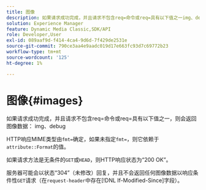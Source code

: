 ```yaml
---
title: 图像
description: 如果请求成功完成，并且请求不包含req=命令或req=具有以下值之一img、debug，则会返回图像数据。
solution: Experience Manager
feature: Dynamic Media Classic,SDK/API
role: Developer,User
exl-id: 089aaf9d-f414-4ca4-9d6d-7f429de2531e
source-git-commit: 790ce3aa4e9aadc019d17e663fc93d7c69772b23
workflow-type: tm+mt
source-wordcount: '125'
ht-degree: 1%

---
```


# 图像{#images}

如果请求成功完成，并且请求不包含req=命令或req=具有以下值之一，则会返回图像数据： img、debug

HTTP响应MIME类型由`fmt=`确定，如果未指定`fmt=`，则它依赖于`attribute::Format`的值。

如果请求方法是无条件的`GET`或`HEAD`，则HTTP响应状态为“200 OK”。

服务器可能会以状态“304”（未修改）回复，并且不会返回任何图像数据以响应条件性`GET`请求（在`request-header`中存在[!DNL If-Modified-Since]字段）。

